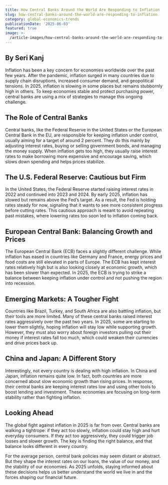 ```yaml
---
title: How Central Banks Around the World Are Responding to Inflation
slug: how-central-banks-around-the-world-are-responding-to-inflation
category: global-economics-trends
publicationDate: '2025-06-03'
featured: true
image: >-
  /article-images/how-central-banks-around-the-world-are-responding-to-inflation.jpg
---
```


## By Seri Kanj

Inflation has been a key concern for economies worldwide over the past few years. After the pandemic, inflation surged in many countries due to supply chain disruptions, increased consumer demand, and geopolitical tensions. In 2025, inflation is slowing in some places but remains stubbornly high in others. To keep economies stable and protect purchasing power, central banks are using a mix of strategies to manage this ongoing challenge.

## **The Role of Central Banks**

Central banks, like the Federal Reserve in the United States or the European Central Bank in the EU, are responsible for keeping inflation under control, usually aiming for a target of around 2 percent. They do this mainly by adjusting interest rates, buying or selling government bonds, and managing the money supply. When inflation gets too high, they usually raise interest rates to make borrowing more expensive and encourage saving, which slows down spending and helps prices stabilize.

## **The U.S. Federal Reserve: Cautious but Firm**

In the United States, the Federal Reserve started raising interest rates in 2022 and continued into 2023 and 2024. By early 2025, inflation has slowed but remains above the Fed’s target. As a result, the Fed is holding rates steady for now, signaling that it wants to see more consistent progress before cutting rates. This cautious approach is meant to avoid repeating past mistakes, where lowering rates too soon led to inflation coming back.

## **European Central Bank: Balancing Growth and Prices**

The European Central Bank (ECB) faces a slightly different challenge. While inflation has eased in countries like Germany and France, energy prices and food costs are still elevated in parts of Europe. The ECB has kept interest rates relatively high but is also looking closely at economic growth, which has been slower than expected. In 2025, the ECB is trying to strike a balance between keeping inflation under control and not pushing the region into recession.

## **Emerging Markets: A Tougher Fight**

Countries like Brazil, Turkey, and South Africa are also battling inflation, but their tools are more limited. Many of these central banks raised interest rates aggressively over the past two years. In 2025, some are starting to lower them slightly, hoping inflation will stay low while supporting growth. However, they must also worry about foreign investors pulling out their money if interest rates fall too much, which could weaken their currencies and drive prices back up.

## **China and Japan: A Different Story**

Interestingly, not every country is dealing with high inflation. In China and Japan, inflation remains quite low. In fact, both countries are more concerned about slow economic growth than rising prices. In response, their central banks are keeping interest rates low and using other tools to boost lending and investment. These economies are focusing on long-term stability rather than fighting inflation.

## **Looking Ahead**

The global fight against inflation in 2025 is far from over. Central banks are walking a tightrope: if they act too slowly, inflation could stay high and hurt everyday consumers. If they act too aggressively, they could trigger job losses and slower growth. The key is finding the right balance, and that balance looks different in every country.

For the average person, central bank policies may seem distant or abstract. But they shape the interest rates on our loans, the value of our money, and the stability of our economies. As 2025 unfolds, staying informed about these decisions helps us better understand the world we live in and the forces shaping our financial future.

